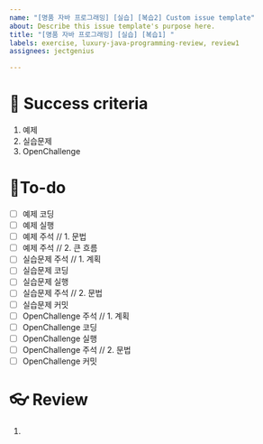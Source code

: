 ```yaml
---
name: "[명품 자바 프로그래밍] [실습] [복습2] Custom issue template"
about: Describe this issue template's purpose here.
title: "[명품 자바 프로그래밍] [실습] [복습1] "
labels: exercise, luxury-java-programming-review, review1
assignees: jectgenius

---
```


# 🌈 Success criteria
1. 예제
2. 실습문제
3. OpenChallenge

# 👷To-do
- [ ] 예제 코딩
- [ ] 예제 실행
- [ ] 예제 주석 // 1. 문법
- [ ] 예제 주석 // 2. 큰 흐름
- [ ] 실습문제 주석 // 1. 계획
- [ ] 실습문제 코딩
- [ ] 실습문제 실행
- [ ] 실습문제 주석 // 2. 문법
- [ ] 실습문제 커밋
- [ ] OpenChallenge 주석 // 1. 계획
- [ ] OpenChallenge 코딩
- [ ] OpenChallenge 실행
- [ ] OpenChallenge 주석 // 2. 문법
- [ ] OpenChallenge 커밋

# 👓 Review
1.
